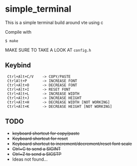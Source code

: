# simple_terminal

This is a simple terminal build around vte using c

Compile with

    $ make

MAKE SURE TO TAKE A LOOK AT `config.h`

## Keybind

     Ctrl+Alt+C/V    -> COPY/PASTE
     CtrlAlt+P       -> INCREASE FONT
     Ctrl+Alt+O      -> DECREASE FONT
     Ctrl+Alt+I      -> RESET FONT
     Ctrl+Alt+L      -> INCREASE WIDTH
     Ctrl+Alt+J      -> INCREASE HEIGHT
     Ctrl+Alt+H      -> DECREASE WIDTH [NOT WORKING]
     Ctrl+Alt+K      -> DECREASE HEIGHT [NOT WORKING]
        

## TODO

- ~~keyboard shortcut for copy/paste~~
- ~~Keyboard shortcut for reset~~
- ~~Keyboard shortcut to increment/decrement/reset font scale~~
- ~~Ctrl+C to send a SIGINT~~
- ~~Ctrl+Z to send a SIGSTP~~
- Ideas not found...
